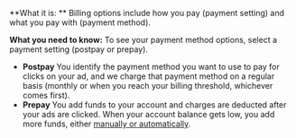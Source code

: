 **What it is: **     Billing options include how you pay (payment setting) and what you pay with (payment method).

**What you need to know:** To see your payment method options, select a payment setting (postpay or prepay).

- **Postpay** You identify the payment method you want to use to pay for clicks on your ad, and we charge that payment method on a regular basis (monthly or when you reach your billing threshold, whichever comes first).
- **Prepay** You add funds to your account and charges are deducted after your ads are clicked. When your account balance gets low, you add more funds, either [manually or automatically](../hlp_BA_PROC_AddFunds.md).


